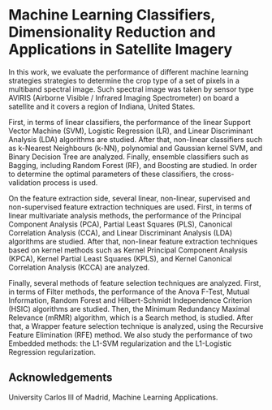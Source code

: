 # Machine Learning Classifiers, Dimensionality Reduction and Applications in Satellite Imagery

In this work, we evaluate the performance of different machine learning strategies
strategies to determine the crop type of a set of pixels in a multiband spectral image.
Such spectral image was taken by sensor type AVIRIS (Airborne Visible / Infrared
Imaging Spectrometer) on board a satellite and it covers a region of Indiana, United
States.


First, in terms of linear classifiers, the performance of the linear Support
Vector Machine (SVM), Logistic Regression (LR), and Linear Discriminant Analysis (LDA) algorithms
are studied. After that, non-linear classifiers such as k-Nearest Neighbours (k-NN), polynomial
and Gaussian kernel SVM, and Binary Decision Tree are analyzed. Finally, ensemble classifiers
such as Bagging, including Random Forest (RF), and Boosting are studied. In order to determine the optimal parameters of these
classifiers, the cross-validation process is used.

On the feature extraction side, several linear, non-linear, supervised and non-supervised feature extraction techniques are used. First, in terms of linear
multivariate analysis methods, the performance of the Principal Component Analysis (PCA), Partial Least Squares
(PLS), Canonical Correlation Analysis (CCA), and Linear Discriminant Analysis (LDA) algorithms
are studied. After that, non-linear feature extraction techniques based on kernel methods such as
Kernel Principal Component Analysis (KPCA), Kernel Partial Least Squares (KPLS), and Kernel
Canonical Correlation Analysis (KCCA) are analyzed.

Finally, several methods of feature selection
techniques are analyzed. First, in terms of Filter methods, the performance of the Anova F-Test,
Mutual Information, Random Forest and Hilbert-Schmidt Independence Criterion (HSIC) algorithms
are studied. Then, the Minimum Redundancy Maximal Relevance (mRMR) algorithm, which is a
Search method, is studied. After that, a Wrapper feature selection technique is analyzed,
using the Recursive Feature Elimination (RFE) method. We also study the performance of
two Embedded methods: the L1-SVM regularization and the L1-Logistic Regression regularization.

## Acknowledgements

University Carlos III of Madrid, Machine Learning Applications.
